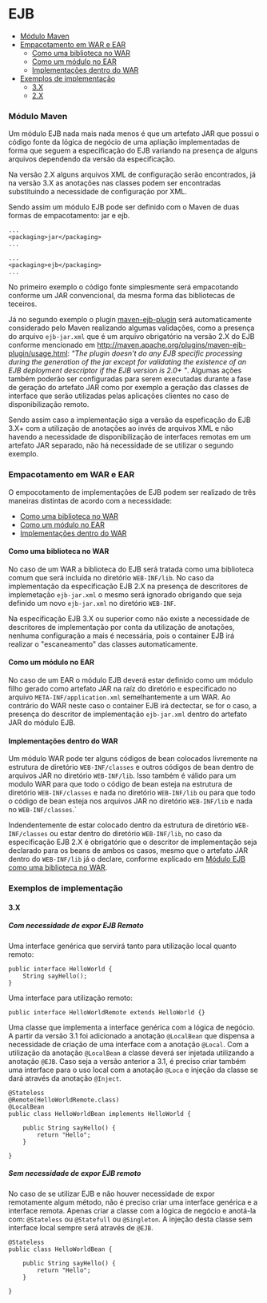 # EJB

- [Módulo Maven](#módulo-maven)
- [Empacotamento em WAR e EAR](#empacotamento-em-war-e-ear)
  - [Como uma biblioteca no WAR](#como-uma-biblioteca-no-war)
  - [Como um módulo no EAR](#como-um-módulo-no-ear)
  - [Implementações dentro do WAR](#implementações-dentro-do-war)
- [Exemplos de implementação](#exemplos-de-implementação)
  - [3.X](#3x)
  - [2.X](#2x)
  

### Módulo Maven

Um módulo EJB nada mais nada menos é que um artefato JAR que possui o código fonte da lógica de negócio de uma apliação implementadas de forma que seguem a especificação do EJB variando na presença de alguns arquivos dependendo da versão da especificação. 

Na versão 2.X alguns arquivos XML de configuração serão encontrados, já na versão 3.X as anotações nas classes podem ser encontradas substituindo a necessidade de configuração por XML. 

Sendo assim um módulo EJB pode ser definido com o Maven de duas formas de empacotamento: jar e ejb.

```
...
<packaging>jar</packaging>
...
```
```
...
<packaging>ejb</packaging>
...
```

No primeiro exemplo o código fonte simplesmente será empacotando conforme um JAR convencional, da mesma forma das bibliotecas de teceiros. 

Já no segundo exemplo o plugin [maven-ejb-plugin](http://maven.apache.org/plugins/maven-ejb-plugin/index.html) será automaticamente considerado pelo Maven realizando algumas validações, como a presença do arquivo `ejb-jar.xml` que é um arquivo obrigatório na versão 2.X do EJB conforme mencionado em http://maven.apache.org/plugins/maven-ejb-plugin/usage.html: *"The plugin doesn't do any EJB specific processing during the generation of the jar except for validating the existence of an EJB deployment descriptor if the EJB version is 2.0+ "*. Algumas ações também poderão ser configuradas para serem executadas durante a fase de geração do artefato JAR como por exemplo a geração das classes de interface que serão utilizadas pelas aplicações clientes no caso de disponibilização remoto.

Sendo assim caso a implementação siga a versão da espeficação do EJB 3.X+ com a utilização de anotações ao invés de arquivos XML e não havendo a necessidade de disponibilização de interfaces remotas em um artefato JAR separado, não há necessidade de se utilizar o segundo exemplo.

### Empacotamento em WAR e EAR

O empocotamento de implementações de EJB podem ser realizado de três maneiras distintas de acordo com a necessidade:

- [Como uma biblioteca no WAR](#como-uma-biblioteca-no-war)
- [Como um módulo no EAR](#como-um-módulo-no-ear)
- [Implementações dentro do WAR](#implementações-dentro-do-war)

#### Como uma biblioteca no WAR

No caso de um WAR a biblioteca do EJB será tratada como uma biblioteca comum que será incluída no diretório `WEB-INF/lib`. No caso da implementação da especificação EJB 2.X na presença de descritores de implemetação `ejb-jar.xml` o mesmo será  ignorado obrigando que seja definido um novo `ejb-jar.xml` no diretório `WEB-INF`. 

Na especificação EJB 3.X ou superior como não existe a necessidade de descritores de implementação por conta da utilização de anotações, nenhuma configuração a mais é necessária, pois o container EJB irá realizar o "escaneamento" das classes automaticamente.

#### Como um módulo no EAR

No caso de um EAR o módulo EJB deverá estar definido como um módulo filho gerado como artefato JAR na raíz do diretório e especificado no arquivo `META-INF/application.xml` semelhantemente a um WAR. Ao contrário do WAR neste caso o container EJB irá dectectar, se for o caso, a presença do descritor de implementação `ejb-jar.xml` dentro do artefato JAR do módulo EJB.

#### Implementações dentro do WAR

Um módulo WAR pode ter alguns códigos de bean colocados livremente na estrutura de diretório `WEB-INF/classes` e outros códigos de bean dentro de arquivos JAR no diretório `WEB-INF/lib`. Isso também é válido para um modulo WAR para que todo o código de bean esteja na estrutura de diretório `WEB-INF/classes` e nada no diretório `WEB-INF/lib` ou para que todo o código de bean esteja nos arquivos JAR no diretório `WEB-INF/lib` e nada no `WEB-INF/classes`.`

Indendentemente de estar colocado dentro da estrutura de diretório `WEB-INF/classes` ou estar dentro do diretório `WEB-INF/lib`, no caso da especificação EJB 2.X é obrigatório que o descritor de implementação seja declarado para os beans de ambos os casos, mesmo que o artefato JAR dentro do `WEB-INF/lib` já o declare, conforme explicado em [Módulo EJB como uma biblioteca no WAR](#como-uma-biblioteca-no-war).

### Exemplos de implementação

#### 3.X

##### Com necessidade de expor EJB Remoto

Uma interface genérica que servirá tanto para utilização local quanto remoto:

```
public interface HelloWorld {
    String sayHello();
}
```

Uma interface para utilização remoto:

```
public interface HelloWorldRemote extends HelloWorld {}
```

Uma classe que implementa a interface genérica com a lógica de negócio. A partir da versão 3.1 foi adicionado a anotação `@LocalBean` que dispensa a necessidade de criação de uma interface com a anotação `@Local`. Com a utilização da anotação `@LocalBean` a classe deverá ser injetada utilizando a anotação `@EJB`. Caso seja a versão anterior a 3.1, é preciso criar também uma interface para o uso local com a anotação `@Loca` e injeção da classe se dará através da anotação `@Inject`. 

```
@Stateless
@Remote(HelloWorldRemote.class)
@LocalBean
public class HelloWorldBean implements HelloWorld {

    public String sayHello() {
        return "Hello";
    }

}
```

##### Sem necessidade de expor EJB remoto

No caso de se utilizar EJB e não houver necessidade de expor remotamente algum método, não é preciso criar uma interface genérica e a interface remota. Apenas criar a classe com a lógica de negócio e anotá-la com: `@Stateless` ou `@Statefull` ou `@Singleton`. A injeção desta classe sem interface local sempre será através de `@EJB`.

```
@Stateless
public class HelloWorldBean {

    public String sayHello() {
        return "Hello";
    }

}
```

